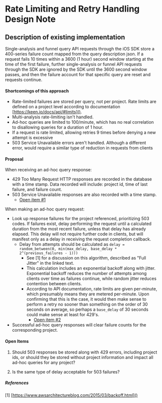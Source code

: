 # Rate Limiting and Retry Handling Design Note


## Description of existing implementation
Single-analysis and funnel query API requests through the iOS SDK store a 400-series failure count mapped from the query description json. If a request fails 10 times within a 3600 (1 hour) second window starting at the time of the first failure, further single-analysis or funnel API requests through the SDK are ignored by the SDK until the 3600 second window passes, and then the failure account for that specific query are reset and requests continue.

#### Shortcomings of this approach
* Rate-limited failures are stored per query, not per project. Rate limits are defined on a project level according to documentation [https://keen.io/docs/api/#limits]().
* Multi-analysis rate-limiting isn't handled.
* Ad-hoc queries are limited to 100/minute, which has no real correlation to disallowing queries for a duration of 1 hour.
* If a request is rate limited, allowing retries 9 times before denying a new attempt is excessive
* 503 Service Unavailable errors aren't handled. Although a different error, would require a similar type of reduction in requests from clients

#### Proposal
When receiving an ad-hoc query response:
* 429 Too Many Request HTTP responses are recorded in the database with a time stamp. Data recorded will include: project id, time of last failure, and failure count.
* 503 Service Unavailable responses are also recorded with a time stamp.
    * [Open item #1](#open-items)

When making an ad-hoc query request:
* Look up response failures for the project referenced, prioritizing 503 codes. If failures exist, delay performing the request until a calculated duration from the most recent failure, unless that delay has already elapsed. This delay will not require further code in clients, but will manifest only as a delay in receiving the request completion callback.
    * Delay from attempts should be calculated as `delay = random_between(0, min(max_delay, base_delay * 2^(previous_failures - 1)))`
        * See [1] for a discussion on this algorithm, described as "Full Jitter" in the linked text.
        * This calculation includes an exponential backoff along with jitter. Exponential backoff reduces the number of attempts among clients over time as failures continue, while random jitter reduces contention between clients.
        * According to API documentation, rate limits are given per-minute, which presumably means they are metered per-minute. Upon confirming that this is the case, it would then make sense to perform a retry no sooner than something on the order of 30 seconds on average, so perhaps a `base_delay` of 30 seconds could make sense at least for 429's.
            * [Open item #2](#open-items)
* Successful ad-hoc query responses will clear failure counts for the corresponding project.

#### Open Items
1. Should 503 responses be stored along with 429 errors, including project ids, or should they be stored without project information and impact all ad-hoc queries for any project?

2. Is the same type of delay acceptable for 503 failures?

##### References
[1] [https://www.awsarchitectureblog.com/2015/03/backoff.html]()

